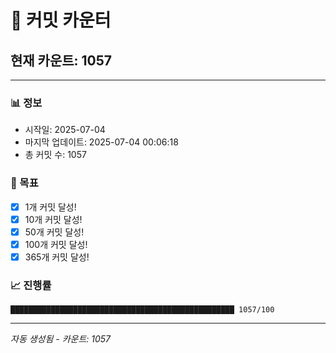 # 🔢 커밋 카운터

## 현재 카운트: 1057

---

### 📊 정보
- 시작일: 2025-07-04
- 마지막 업데이트: 2025-07-04 00:06:18
- 총 커밋 수: 1057

### 🎯 목표
- [x] 1개 커밋 달성!
- [x] 10개 커밋 달성!
- [x] 50개 커밋 달성!
- [x] 100개 커밋 달성!
- [x] 365개 커밋 달성!

### 📈 진행률
```
██████████████████████████████████████████████████ 1057/100
```

---
*자동 생성됨 - 카운트: 1057*
